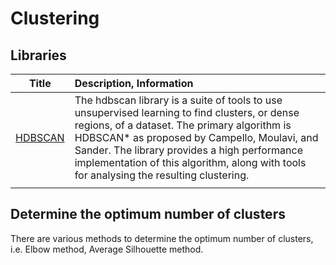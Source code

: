 # Clustering

## Libraries

| Title | Description, Information |
| :---:         |          :--- |
|[HDBSCAN](https://hdbscan.readthedocs.io/en/latest/index.html#)|The hdbscan library is a suite of tools to use unsupervised learning to find clusters, or dense regions, of a dataset. The primary algorithm is HDBSCAN* as proposed by Campello, Moulavi, and Sander. The library provides a high performance implementation of this algorithm, along with tools for analysing the resulting clustering.|
|[]()| |

## Determine the optimum number of clusters

There are various methods to determine the optimum number of clusters, i.e. Elbow method, Average Silhouette method.
